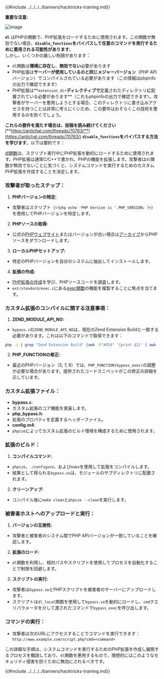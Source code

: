 {{#include ../../../../banners/hacktricks-training.md}}

**重要な注意:**

![image](https://user-images.githubusercontent.com/84577967/174675487-a4c4ca06-194f-4725-85af-231a2f35d56c.png)

**`dl`** はPHPの関数で、PHP拡張をロードするために使用されます。この関数が無効でない場合、**`disable_functions`をバイパスして任意のコマンドを実行するために悪用される可能性があります**。\
しかし、いくつかの厳しい制限があります：

- `dl`関数は**環境に存在し**、**無効でない**必要があります
- PHP拡張は**サーバーが使用しているのと同じメジャーバージョン**（PHP APIバージョン）でコンパイルされている必要があります（この情報はphpinfoの出力で確認できます）
- PHP拡張は**`extension_dir`**ディレクティブで**定義されたディレクトリ**に**配置されている必要があります**（これもphpinfoの出力で確認できます）。攻撃者がサーバーを悪用しようとする場合、このディレクトリに書き込みアクセスを持つことは非常に考えにくいため、この要件はおそらくこの技術を悪用するのを防ぐでしょう。

**これらの要件を満たす場合は、投稿を読み続けてください** [**https://antichat.com/threads/70763/**](https://antichat.com/threads/70763/) **`disable_functions`をバイパスする方法を学びます**。以下は要約です：

[dl関数](http://www.php.net/manual/en/function.dl.php)は、スクリプト実行中にPHP拡張を動的にロードするために使用されます。PHP拡張は通常C/C++で書かれ、PHPの機能を拡張します。攻撃者は`dl`関数が無効でないことに気づくと、システムコマンドを実行するためのカスタムPHP拡張を作成することを決定します。

### 攻撃者が取ったステップ：

1. **PHPバージョンの特定:**

- 攻撃者はスクリプト（`<?php echo 'PHP Version is '.PHP_VERSION; ?>`）を使用してPHPバージョンを特定します。

2. **PHPソースの取得:**

- 公式の[PHPウェブサイト](http://www.php.net/downloads.php)またはバージョンが古い場合は[アーカイブ](http://museum.php.net)からPHPソースをダウンロードします。

3. **ローカルPHPセットアップ:**

- 特定のPHPバージョンを自分のシステムに抽出してインストールします。

4. **拡張の作成:**
- [PHP拡張の作成](http://www.php.net/manual/en/zend.creating.php)を学び、PHPソースコードを調査します。
- `ext/standard/exec.c`にある[exec関数](http://www.php.net/manual/en/function.exec.php)の機能を複製することに焦点を当てます。

### カスタム拡張のコンパイルに関する注意事項：

1. **ZEND_MODULE_API_NO:**

- `bypass.c`の`ZEND_MODULE_API_NO`は、現在のZend Extension Buildと一致する必要があります。これは以下のコマンドで取得できます：
```bash
php -i | grep "Zend Extension Build" |awk -F"API4" '{print $2}' | awk -F"," '{print $1}'
```

2. **PHP_FUNCTIONの修正:**
- 最近のPHPバージョン（5, 7, 8）では、`PHP_FUNCTION(bypass_exec)`の調整が必要な場合があります。提供されたコードスニペットがこの修正の詳細を示しています。

### カスタム拡張ファイル：

- **bypass.c**:
- カスタム拡張のコア機能を実装します。
- **php_bypass.h**:
- 拡張のプロパティを定義するヘッダーファイル。
- **config.m4**:
- `phpize`によってカスタム拡張のビルド環境を構成するために使用されます。

### 拡張のビルド：

1. **コンパイルコマンド:**

- `phpize`、`./configure`、および`make`を使用して拡張をコンパイルします。
- 結果として得られる`bypass.so`は、モジュールのサブディレクトリに配置されます。

2. **クリーンアップ:**
- コンパイル後に`make clean`と`phpize --clean`を実行します。

### 被害者ホストへのアップロードと実行：

1. **バージョンの互換性:**

- 攻撃者と被害者のシステム間でPHP APIバージョンが一致していることを確認します。

2. **拡張のロード:**

- `dl`関数を利用し、相対パスやスクリプトを使用してプロセスを自動化することで制限を回避します。

3. **スクリプトの実行:**
- 攻撃者は`bypass.so`とPHPスクリプトを被害者のサーバーにアップロードします。
- スクリプトは`dl_local`関数を使用して`bypass.so`を動的にロードし、`cmd`クエリパラメータを介して渡されたコマンドで`bypass_exec`を呼び出します。

### コマンドの実行：

- 攻撃者は次のURLにアクセスすることでコマンドを実行できます：`http://www.example.com/script.php?cmd=<command>`

この詳細な手順は、システムコマンドを実行するためのPHP拡張を作成し展開するプロセスを概説しており、`dl`関数を悪用するもので、理想的にはこのようなセキュリティ侵害を防ぐために無効にされるべきです。

{{#include ../../../../banners/hacktricks-training.md}}
